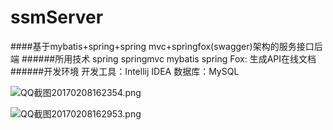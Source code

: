 # ssmServer
####基于mybatis+spring+spring mvc+springfox(swagger)架构的服务接口后端
######所用技术
spring
springmvc
mybatis
spring Fox: 生成API在线文档
######开发环境
开发工具：Intellij IDEA
数据库：MySQL

![QQ截图20170208162354.png](http://upload-images.jianshu.io/upload_images/2403563-88cabd0a6dec5334.png?imageMogr2/auto-orient/strip%7CimageView2/2/w/1240)

![QQ截图20170208162953.png](http://upload-images.jianshu.io/upload_images/2403563-bed902bcb9afacd8.png?imageMogr2/auto-orient/strip%7CimageView2/2/w/1240)

